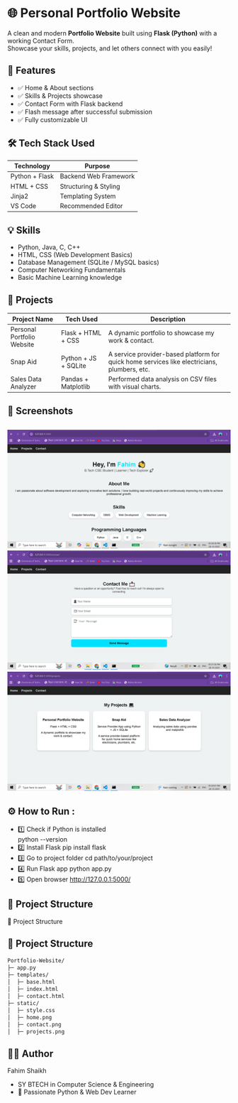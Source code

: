# 🌐 Personal Portfolio Website

A clean and modern **Portfolio Website** built using **Flask (Python)** with a working Contact Form.  
Showcase your skills, projects, and let others connect with you easily!

## 🚀 Features
- ✅ Home & About sections
- ✅ Skills & Projects showcase
- ✅ Contact Form with Flask backend
- ✅ Flash message after successful submission
- ✅ Fully customizable UI


## 🛠️ Tech Stack Used
| Technology | Purpose |
|-----------|---------|
| Python + Flask | Backend Web Framework |
| HTML + CSS | Structuring & Styling |
| Jinja2 | Templating System |
| VS Code | Recommended Editor |

## 💡 Skills
- Python, Java, C, C++
- HTML, CSS (Web Development Basics)
- Database Management (SQLite / MySQL basics)
- Computer Networking Fundamentals
- Basic Machine Learning knowledge


## 🧩 Projects
| Project Name | Tech Used | Description |
|------------|-----------|-------------|
| Personal Portfolio Website | Flask + HTML + CSS | A dynamic portfolio to showcase my work & contact. |
| Snap Aid | Python + JS + SQLite | A service provider-based platform for quick home services like electricians, plumbers, etc. |
| Sales Data Analyzer | Pandas + Matplotlib | Performed data analysis on CSV files with visual charts. |

## 📸 Screenshots

![Home Page](home.png)  
![Contact Page](contact.png)
![Projects Page](project.png)
---

## ⚙️ How to Run :

- 1️⃣ Check if Python is installed  
    python --version
- 2️⃣ Install Flask
    pip install flask
- 3️⃣ Go to project folder
    cd path/to/your/project
- 4️⃣ Run Flask app
    python app.py
- 5️⃣ Open browser
    http://127.0.0.1:5000/

## 📂 Project Structure

📂 Project Structure

## 📂 Project Structure

```
Portfolio-Website/
├─ app.py
├─ templates/
│  ├─ base.html
│  ├─ index.html
│  ├─ contact.html
├─ static/
│  ├─ style.css
│  ├─ home.png
│  ├─ contact.png
│  ├─ projects.png
```


## 👨‍💻 Author
Fahim Shaikh
- SY BTECH in Computer Science & Engineering
- 🚀 Passionate Python & Web Dev Learner





